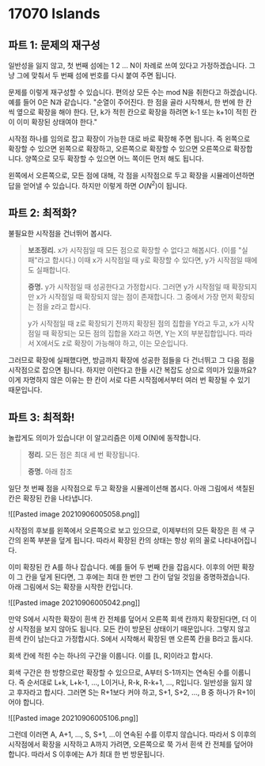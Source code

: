 # 17070 Islands
## 파트 1: 문제의 재구성
일반성을 잃지 않고, 첫 번째 섬에는 1 2 ... N이 차례로 쓰여 있다고 가정하겠습니다. 그냥 그에 맞춰서 두 번째 섬에 번호를 다시 붙여 주면 됩니다.

문제를 이렇게 재구성할 수 있습니다. 편의상 모든 수는 mod N을 취한다고 하겠습니다. 예를 들어 0은 N과 같습니다. "순열이 주어진다. 한 점을 골라 시작해서, 한 번에 한 칸씩 옆으로 확장을 해야 한다. 단, k가 적힌 칸으로 확장을 하려면 k-1 또는 k+1이 적힌 칸이 이미 확장된 상태여야 한다."

시작점 하나를 임의로 잡고 확장이 가능한 대로 바로 확장해 주면 됩니다. 즉 왼쪽으로 확장할 수 있으면 왼쪽으로 확장하고, 오른쪽으로 확장할 수 있으면 오른쪽으로 확장합니다. 양쪽으로 모두 확장할 수 있으면 어느 쪽이든 먼저 해도 됩니다.

왼쪽에서 오른쪽으로, 모든 점에 대해, 각 점을 시작점으로 두고 확장을 시뮬레이션하면 답을 얻어낼 수 있습니다. 하지만 이렇게 하면 $O(N^2)$이 됩니다.

## 파트 2: 최적화?
불필요한 시작점을 건너뛰어 봅시다.

> **보조정리.** x가 시작점일 때 모든 점으로 확장할 수 없다고 해봅시다. (이를 "실패"라고 합시다.) 이때 x가 시작점일 때 y로 확장할 수 있다면, y가 시작점일 때에도 실패합니다. 
> 
> **증명.** y가 시작점일 때 성공한다고 가정합시다. 그러면 y가 시작점일 때 확장되지만 x가 시작점일 때 확장되지 않는 점이 존재합니다. 그 중에서 가장 먼저 확장되는 점을 z라고 합시다.
>
> y가 시작점일 때 z로 확장되기 전까지 확장된 점의 집합을 Y라고 두고, x가 시작점일 때 확장되는 모든 점의 집합을 X라고 하면, Y는 X의 부분집합입니다. 따라서 X에서도 z로 확장이 가능해야 하고, 이는 모순입니다.

그러므로 확장에 실패했다면, 방금까지 확장에 성공한 점들을 다 건너뛰고 그 다음 점을 시작점으로 잡으면 됩니다. 하지만 이런다고 한들 시간 복잡도 상으로 의미가 있을까요? 이게 자명하지 않은 이유는 한 칸이 서로 다른 시작점에서부터 여러 번 확장될 수 있기 때문입니다.

## 파트 3: 최적화!
놀랍게도 의미가 있습니다! 이 알고리즘은 이제 O(N)에 동작합니다.

> **정리.** 모든 점은 최대 세 번 확장됩니다. 
>
> **증명.** 아래 참조

일단 첫 번째 점을 시작점으로 두고 확장을 시뮬레이션해 봅시다. 아래 그림에서 색칠된 칸은 확장된 칸을 나타냅니다.

![[Pasted image 20210906005058.png]]

시작점의 후보를 왼쪽에서 오른쪽으로 보고 있으므로, 이제부터의 모든 확장은 흰 색 구간의 왼쪽 부분을 덮게 됩니다. 따라서 확장된 칸의 상태는 항상 위의 꼴로 나타내어집니다.

이미 확장된 칸 A를 하나 잡습니다. 예를 들어 두 번째 칸을 잡읍시다. 이후의 어떤 확장이 그 칸을 덮게 된다면, 그 후에는 최대 한 번만 그 칸이 덮일 것임을 증명하겠습니다. 아래 그림에서 S는 확장을 시작한 칸입니다.

![[Pasted image 20210906005042.png]]

만약 S에서 시작한 확장이 흰색 칸 전체를 덮어서 오른쪽 회색 칸까지 확장된다면, 더 이상 시작점을 보지 않아도 됩니다. 모든 칸이 방문된 상태이기 때문입니다. 그렇지 않고 흰색 칸이 남는다고 가정합시다. S에서 시작해서 확장된 맨 오른쪽 칸을 B라고 둡시다.

회색 칸에 적힌 수는 하나의 구간을 이룹니다. 이를 [L, R]이라고 합시다.

회색 구간은 한 방향으로만 확장할 수 있으므로, A부터 S-1까지는 연속된 수를 이룹니다. 즉 순서대로 L+k, L+k-1, ..., L이거나, R-k, R-k+1, ..., R입니다. 일반성을 잃지 않고 후자라고 합시다. 그러면 S는 R+1보다 커야 하고, S+1, S+2, ..., B 중 하나가 R+1이어야 합니다. 

![[Pasted image 20210906005106.png]]

그런데 이러면 A, A+1, ..., S, S+1, ...이 연속된 수를 이루지 않습니다. 따라서 S 이후의 시작점에서 확장을 시작하고 A까지 가려면, 오른쪽으로 쭉 가서 흰색 칸 전체를 덮어야 합니다. 따라서 S 이후에는 A가 최대 한 번 방문됩니다.